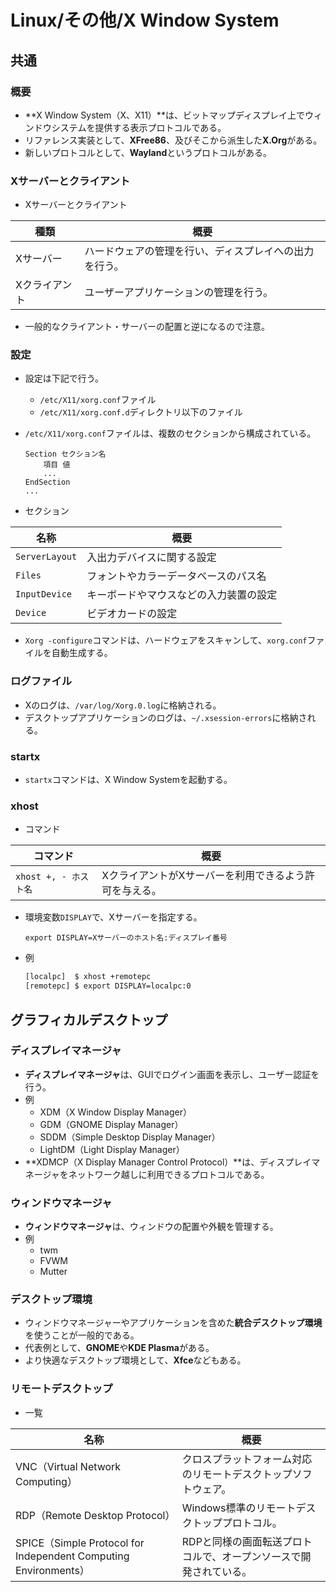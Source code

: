 # Linux/その他/X Window System

## 共通

### 概要

- **X Window System（X、X11）**は、ビットマップディスプレイ上でウィンドウシステムを提供する表示プロトコルである。
- リファレンス実装として、**XFree86**、及びそこから派生した**X.Org**がある。
- 新しいプロトコルとして、**Wayland**というプロトコルがある。

### Xサーバーとクライアント

- Xサーバーとクライアント

| 種類          | 概要                                                   |
| ------------- | ------------------------------------------------------ |
| Xサーバー     | ハードウェアの管理を行い、ディスプレイへの出力を行う。 |
| Xクライアント | ユーザーアプリケーションの管理を行う。                 |

- 一般的なクライアント・サーバーの配置と逆になるので注意。

### 設定

- 設定は下記で行う。

  - `/etc/X11/xorg.conf`ファイル
  - `/etc/X11/xorg.conf.d`ディレクトリ以下のファイル

- `/etc/X11/xorg.conf`ファイルは、複数のセクションから構成されている。

  ```text
  Section セクション名
      項目 値
      ...
  EndSection
  ...
  ```

- セクション

| 名称           | 概要                                   |
| -------------- | -------------------------------------- |
| `ServerLayout` | 入出力デバイスに関する設定             |
| `Files`        | フォントやカラーデータベースのパス名   |
| `InputDevice`  | キーボードやマウスなどの入力装置の設定 |
| `Device`       | ビデオカードの設定                     |

- `Xorg -configure`コマンドは、ハードウェアをスキャンして、`xorg.conf`ファイルを自動生成する。

### ログファイル

- Xのログは、`/var/log/Xorg.0.log`に格納される。
- デスクトップアプリケーションのログは、`~/.xsession-errors`に格納される。

### startx

- `startx`コマンドは、X Window Systemを起動する。

### xhost

- コマンド

|コマンド|概要|
|---|---|
|`xhost +, - ホスト名`|XクライアントがXサーバーを利用できるよう許可を与える。|

- 環境変数`DISPLAY`で、Xサーバーを指定する。

  ```text
  export DISPLAY=Xサーバーのホスト名:ディスプレイ番号
  ```

- 例

  ```bash
  [localpc]  $ xhost +remotepc
  [remotepc] $ export DISPLAY=localpc:0
  ```

## グラフィカルデスクトップ

### ディスプレイマネージャ

- **ディスプレイマネージャ**は、GUIでログイン画面を表示し、ユーザー認証を行う。
- 例
  - XDM（X Window Display Manager）
  - GDM（GNOME Display Manager）
  - SDDM（Simple Desktop Display Manager）
  - LightDM（Light Display Manager）
- **XDMCP（X Display Manager Control Protocol）**は、ディスプレイマネージャをネットワーク越しに利用できるプロトコルである。

### ウィンドウマネージャ

- **ウィンドウマネージャ**は、ウィンドウの配置や外観を管理する。
- 例
  - twm
  - FVWM
  - Mutter

### デスクトップ環境

- ウィンドウマネージャーやアプリケーションを含めた**統合デスクトップ環境**を使うことが一般的である。
- 代表例として、**GNOME**や**KDE Plasma**がある。
- より快適なデスクトップ環境として、**Xfce**などもある。

### リモートデスクトップ

- 一覧

| 名称                                                         | 概要                                                         |
| ------------------------------------------------------------ | ------------------------------------------------------------ |
| VNC（Virtual Network Computing）                             | クロスプラットフォーム対応のリモートデスクトップソフトウェア。 |
| RDP（Remote Desktop Protocol）                               | Windows標準のリモートデスクトッププロトコル。                |
| SPICE（Simple Protocol for Independent Computing Environments） | RDPと同様の画面転送プロトコルで、オープンソースで開発されている。 |
